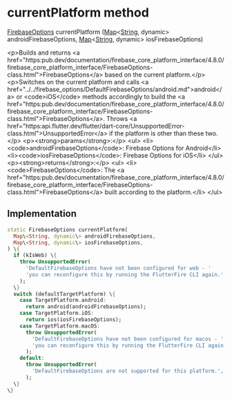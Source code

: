 


# currentPlatform method








[FirebaseOptions](https:pub.dev/documentation/firebase_core_platform_interface/4.8.0/firebase_core_platform_interface/FirebaseOptions-class.html) currentPlatform
([Map](https:api.flutter.dev/flutter/dart-core/Map-class.html)&lt;[String](https:api.flutter.dev/flutter/dart-core/String-class.html), dynamic\> androidFirebaseOptions, [Map](https:api.flutter.dev/flutter/dart-core/Map-class.html)&lt;[String](https:api.flutter.dev/flutter/dart-core/String-class.html), dynamic\> iosFirebaseOptions)





\<p\>Builds and returns \<a href="https:pub.dev/documentation/firebase_core_platform_interface/4.8.0/firebase_core_platform_interface/FirebaseOptions-class.html"\>FirebaseOptions\</a\> based on the current platform.\</p\>
\<p\>Switches on the current platform and calls \<a href="../../firebase_options/DefaultFirebaseOptions/android.md"\>android\</a\> or \<code\>iOS\</code\>
methods accordingly to build the \<a href="https:pub.dev/documentation/firebase_core_platform_interface/4.8.0/firebase_core_platform_interface/FirebaseOptions-class.html"\>FirebaseOptions\</a\>. Throws
\<a href="https:api.flutter.dev/flutter/dart-core/UnsupportedError-class.html"\>UnsupportedError\</a\> if the platform is other than these two.\</p\>
\<p\>\<strong\>params\</strong\>:\</p\>
\<ul\>
\<li\>\<code\>androidFirebaseOptions\</code\>: Firebase Options for Android\</li\>
\<li\>\<code\>iosFirebaseOptions\</code\>: Firebase Options for iOS\</li\>
\</ul\>
\<p\>\<strong\>returns\</strong\>:\</p\>
\<ul\>
\<li\>\<code\>FirebaseOptions\</code\>: The \<a href="https:pub.dev/documentation/firebase_core_platform_interface/4.8.0/firebase_core_platform_interface/FirebaseOptions-class.html"\>FirebaseOptions\</a\> built according to the platform.\</li\>
\</ul\>



## Implementation

```dart
static FirebaseOptions currentPlatform(
  Map\<String, dynamic\> androidFirebaseOptions,
  Map\<String, dynamic\> iosFirebaseOptions,
) \{
  if (kIsWeb) \{
    throw UnsupportedError(
      'DefaultFirebaseOptions have not been configured for web - '
      'you can reconfigure this by running the FlutterFire CLI again.',
    );
  \}
  switch (defaultTargetPlatform) \{
    case TargetPlatform.android:
      return android(androidFirebaseOptions);
    case TargetPlatform.iOS:
      return ios(iosFirebaseOptions);
    case TargetPlatform.macOS:
      throw UnsupportedError(
        'DefaultFirebaseOptions have not been configured for macos - '
        'you can reconfigure this by running the FlutterFire CLI again.',
      );
    default:
      throw UnsupportedError(
        'DefaultFirebaseOptions are not supported for this platform.',
      );
  \}
\}
```








